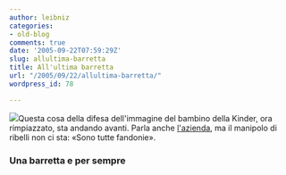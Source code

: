 ```yaml
---
author: leibniz
categories:
- old-blog
comments: true
date: '2005-09-22T07:59:29Z'
slug: allultima-barretta
title: All'ultima barretta
url: "/2005/09/22/allultima-barretta/"
wordpress_id: 78

---
```

![](https://img161.imageshack.us/img161/4514/avissomortuario13we.jpg)Questa cosa della difesa dell'immagine del bambino della Kinder, ora
rimpiazzato, sta andando avanti. Parla anche [l'azienda](https://www.bambinokinder.splinder.com/post/5788079), ma il
manipolo di ribelli non ci sta: «Sono tutte fandonie».  



### Una barretta e per sempre

  
  
  

